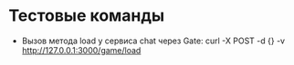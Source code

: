 # Тестовые команды

- Вызов метода load у сервиса chat через Gate:
curl -X POST -d {} -v http://127.0.0.1:3000/game/load

